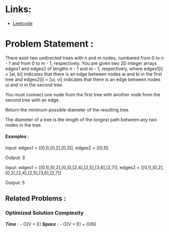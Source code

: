 # Links:

- [Leetcode](https://leetcode.com/problems/find-minimum-diameter-after-merging-two-trees/description)

# Problem Statement :

There exist two undirected trees with n and m nodes, numbered from 0 to n - 1 and from 0 to m - 1, respectively. You are given two 2D integer arrays edges1 and edges2 of lengths n - 1 and m - 1, respectively, where edges1[i] = [ai, bi] indicates that there is an edge between nodes ai and bi in the first tree and edges2[i] = [ui, vi] indicates that there is an edge between nodes ui and vi in the second tree.

You must connect one node from the first tree with another node from the second tree with an edge.

Return the minimum possible diameter of the resulting tree.

The diameter of a tree is the length of the longest path between any two nodes in the tree.


#### Examples :

Input: edges1 = \[[0,1],[0,2],[0,3]], edges2 = \[[0,1]]

Output: 3

Input: edges1 = \[[0,1],[0,2],[0,3],[2,4],[2,5],[3,6],[2,7]], edges2 = \[[0,1],[0,2],[0,3],[2,4],[2,5],[3,6],[2,7]]

Output: 5


## Related Problems :


### Optimized Solution Complexity

**_Time_** : - O(V + E)
**_Space_** : - O(V + E) + O(N)